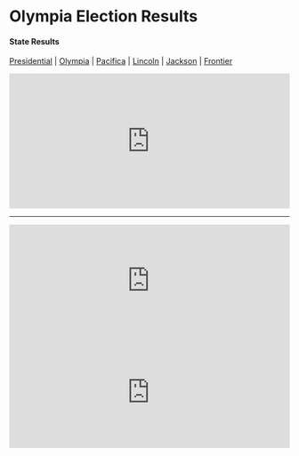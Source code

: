 # Olympia Election Results
#### State Results
[Presidential](Presidential.md) |
[Olympia](Olympia.md) |
[Pacifica](Pacifica.md) |
[Lincoln](Lincoln.md) |
[Jackson](Jackson.md) |
[Frontier](Frontier.md)
<iframe title=" Governor" aria-label="Table" id="datawrapper-chart-7SCab" src="https://datawrapper.dwcdn.net/7SCab/3/" scrolling="no" frameborder="0" style="width: 0; min-width: 100% !important; border: none;" height="243"></iframe><script type="text/javascript">!function(){"use strict";window.addEventListener("message",(function(e){if(void 0!==e.data["datawrapper-height"]){var t=document.querySelectorAll("iframe");for(var a in e.data["datawrapper-height"])for(var r=0;r<t.length;r++){if(t[r].contentWindow===e.source)t[r].style.height=e.data["datawrapper-height"][a]+"px"}}}))}();</script>
<hr>
<iframe title="3rd Congressional District " aria-label="Table" id="datawrapper-chart-AiomN" src="https://datawrapper.dwcdn.net/AiomN/2/" scrolling="no" frameborder="0" style="width: 0; min-width: 100% !important; border: none;" height="201"></iframe><script type="text/javascript">!function(){"use strict";window.addEventListener("message",(function(e){if(void 0!==e.data["datawrapper-height"]){var t=document.querySelectorAll("iframe");for(var a in e.data["datawrapper-height"])for(var r=0;r<t.length;r++){if(t[r].contentWindow===e.source)t[r].style.height=e.data["datawrapper-height"][a]+"px"}}}))}();</script>
  
<iframe title=" 7th Congressional District" aria-label="Table" id="datawrapper-chart-X1vBY" src="https://datawrapper.dwcdn.net/X1vBY/3/" scrolling="no" frameborder="0" style="width: 0; min-width: 100% !important; border: none;" height="201"></iframe><script type="text/javascript">!function(){"use strict";window.addEventListener("message",(function(e){if(void 0!==e.data["datawrapper-height"]){var t=document.querySelectorAll("iframe");for(var a in e.data["datawrapper-height"])for(var r=0;r<t.length;r++){if(t[r].contentWindow===e.source)t[r].style.height=e.data["datawrapper-height"][a]+"px"}}}))}();</script>
